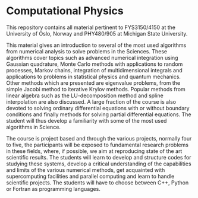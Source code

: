 # Computational Physics
This repository contains all material pertinent to FYS3150/4150 at the University of Oslo, Norway and PHY480/905 at Michigan State University. 

This material gives an introduction to several of the most used algorithms from numerical analysis to solve problems in the Sciences. These algorithms cover topics such as advanced numerical integration using Gaussian quadrature, Monte Carlo methods with applications to random processes, Markov chains, integration of multidimensional integrals and applications to problems in statistical physics and quantum mechanics. Other methods which are presented are eigenvalue problems, from the simple Jacobi method to iterative Krylov methods. Popular methods from linear algebra such as the LU-decomposition method and spline interpolation are also discussed. A large fraction of the course is also devoted to solving ordinary differential equations with or without boundary conditions and finally methods for solving partial differential equations. The student will thus develop a familiarity with some of the most used algorithms in Science.

The course is project based and through the various projects, normally four to five, the participants will be exposed to fundamental research problems in these fields, where, if possible, we aim at reproducing state of the art scientific results. The students will learn to develop and structure codes for studying these systems, develop a critical understanding of the capabilities and limits of the various numerical methods, get acquainted with supercomputing facilities and parallel computing and learn to handle scientific projects. The students will have to choose between C++, Python or Fortran as programming languages.
